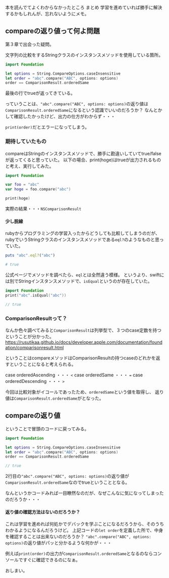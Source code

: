 本を読んでてよくわからなかったところ まとめ
学習を進めていれば勝手に解決するかもしれんが、忘れないようにメモ。

## compareの返り値って何よ問題
第３章で出会った疑問。

文字列の比較をするStringクラスのインスタンスメソッドを使用している箇所。

```swift
import Foundation

let options = String.CompareOptions.caseInsensitive
let order = "abc".compare("ABC", options: options)
order == ComparisonResult.orderedSame
```
最後の行でtrueが返ってきている。

っていうことは、`"abc".compare("ABC", options: options)`の返り値は
`ComparisonResult.orderedSame`になるという認識でいいのだろうか？
なんとかして確認したかったけど、出力の仕方がわからず・・・

`print(order)`だとエラーになってしまう。

### 期待していたもの
compareはStringのインスタンスメソッドで、勝手に勘違いしていてtrue/falseが返ってくると思っていた。
以下の場合、print(hoge)はtrueが出力されるものと考え、実行してみた。

```swift
import Foundation

var foo = "abc"
var hoge = foo.compare("abc")

print(hoge)
```

実際の結果・・・`NSComparisonResult`



#### 少し脱線
rubyからプログラミングの学習入ったからどうしても比較してしまうのだが、
rubyでいうStringクラスのインスタンスメソッドである`eql?`のようなものと思っていた。

```rb
puts "abc".eql?("abc")

# true
```

公式ページでメソッドを調べたら、`eql`とは全然違う模様。
というより、swiftには別でStringインスタンスメソッドで、`isEqual`というのが存在していた。
```swift
import Foundation
print("abc".isEqual("abc"))

// true
```

### ComparisonResultって？
なんか色々調べてみると`ComparisonResult`は列挙型で、３つのcase定数を持つということが分かった。
https://rusutikaa.github.io/docs/developer.apple.com/documentation/foundation/comparisonresult.html

ということはcompareメソッドはComparisonResultの持つcaseのどれかを返すということになると考えられる。

case orderedAscending ・・・ `<`
case orderedSame ・・・ `=`
case orderedDescending ・・・ `>`

今回は比較対象がイコールであったため、`orderedSame`という値を取得し、
返り値は`ComparisonResult.orderedSame`がとなった。

## compareの返り値
ということで冒頭のコードに戻ってみる。

```swift
import Foundation

let options = String.CompareOptions.caseInsensitive
let order = "abc".compare("ABC", options: options)
order == ComparisonResult.orderedSame

// true
```
2行目の`"abc".compare("ABC", options: options)`の返り値が`ComparisonResult.orderedSame`なのでtrueということとなる。

なんというかコードみれば一目瞭然なのだが、なぜこんなに気になってしまったのだろうか・・・

#### 返り値の確認方法はないのだろうか？

これは学習を進めれば何処かでデバックを学ぶことになるだろうから、そのうちわかるようになるんだろうけど。
上記コードの`let order`を定義した所で、中身を確認することは出来ないのだろうか？
`"abc".compare("ABC", options: options)`の返り値がパッと分かるような何かが・・・

例えば`print(order)`の出力が`ComparisonResult.orderedSame`となるのならコンソールですぐに確認できるのになぁ。

おしまい。
